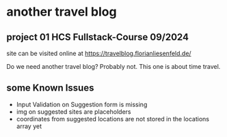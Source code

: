# another travel blog

## project 01 HCS Fullstack-Course 09/2024

site can be visited online at https://travelblog.florianliesenfeld.de/

Do we need another travel blog? Probably not. This one is about time travel.

## some Known Issues
- Input Validation on Suggestion form is missing
- img on suggested sites are placeholders
- coordinates from suggested locations are not stored in the locations array yet